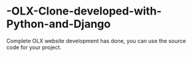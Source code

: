 # -OLX-Clone-developed-with-Python-and-Django
Complete OLX website development has done, you can use the source code for your project.  
